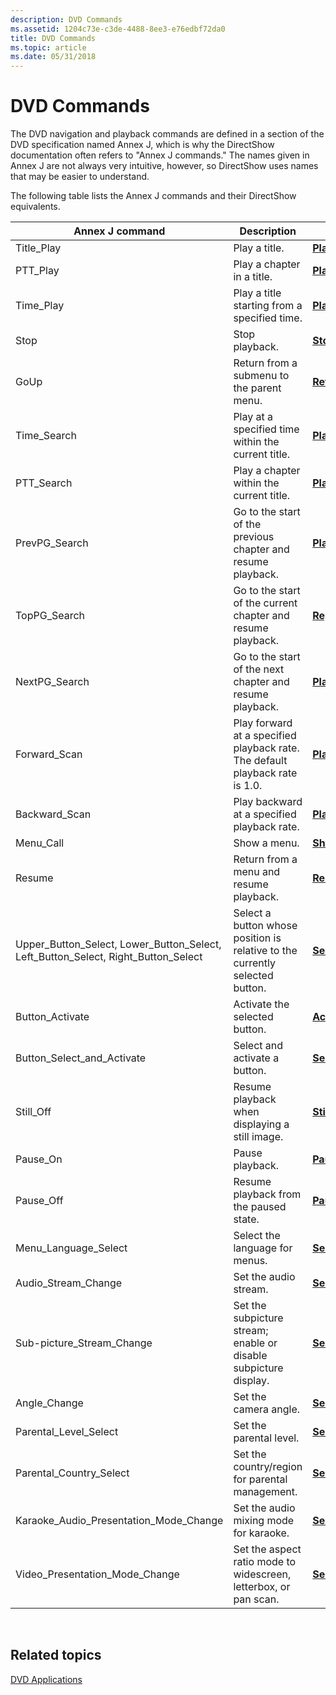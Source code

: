 ```yaml
---
description: DVD Commands
ms.assetid: 1204c73e-c3de-4488-8ee3-e76edbf72da0
title: DVD Commands
ms.topic: article
ms.date: 05/31/2018
---
```


# DVD Commands

The DVD navigation and playback commands are defined in a section of the DVD specification named Annex J, which is why the DirectShow documentation often refers to "Annex J commands." The names given in Annex J are not always very intuitive, however, so DirectShow uses names that may be easier to understand.

The following table lists the Annex J commands and their DirectShow equivalents.



| Annex J command                                                                           | Description                                                                  | IDvdControl2 method                                                                           |
|-------------------------------------------------------------------------------------------|------------------------------------------------------------------------------|-----------------------------------------------------------------------------------------------|
| Title\_Play                                                                               | Play a title.                                                                | [**PlayTitle**](/windows/desktop/api/Strmif/nf-strmif-idvdcontrol2-playtitle)                                                   |
| PTT\_Play                                                                                 | Play a chapter in a title.                                                   | [**PlayChapterInTitle**](/windows/desktop/api/Strmif/nf-strmif-idvdcontrol2-playchapterintitle)                                 |
| Time\_Play                                                                                | Play a title starting from a specified time.                                 | [**PlayAtTimeInTitle**](/windows/desktop/api/Strmif/nf-strmif-idvdcontrol2-playattimeintitle)                                   |
| Stop                                                                                      | Stop playback.                                                               | [**Stop**](/windows/desktop/api/Strmif/nf-strmif-idvdcontrol2-stop)                                                             |
| GoUp                                                                                      | Return from a submenu to the parent menu.                                    | [**ReturnFromSubmenu**](/windows/desktop/api/Strmif/nf-strmif-idvdcontrol2-returnfromsubmenu)                                   |
| Time\_Search                                                                              | Play at a specified time within the current title.                           | [**PlayAtTime**](/windows/desktop/api/Strmif/nf-strmif-idvdcontrol2-playattime)                                                 |
| PTT\_Search                                                                               | Play a chapter within the current title.                                     | [**PlayChapter**](/windows/desktop/api/Strmif/nf-strmif-idvdcontrol2-playchapter)                                               |
| PrevPG\_Search                                                                            | Go to the start of the previous chapter and resume playback.                 | [**PlayPrevChapter**](/windows/desktop/api/Strmif/nf-strmif-idvdcontrol2-playprevchapter)                                       |
| TopPG\_Search                                                                             | Go to the start of the current chapter and resume playback.                  | [**ReplayChapter**](/windows/desktop/api/Strmif/nf-strmif-idvdcontrol2-replaychapter)                                           |
| NextPG\_Search                                                                            | Go to the start of the next chapter and resume playback.                     | [**PlayNextChapter**](/windows/desktop/api/Strmif/nf-strmif-idvdcontrol2-playnextchapter)                                       |
| Forward\_Scan                                                                             | Play forward at a specified playback rate. The default playback rate is 1.0. | [**PlayForwards**](/windows/desktop/api/Strmif/nf-strmif-idvdcontrol2-playforwards)                                             |
| Backward\_Scan                                                                            | Play backward at a specified playback rate.                                  | [**PlayBackwards**](/windows/desktop/api/Strmif/nf-strmif-idvdcontrol2-playbackwards)                                           |
| Menu\_Call                                                                                | Show a menu.                                                                 | [**ShowMenu**](/windows/desktop/api/Strmif/nf-strmif-idvdcontrol2-showmenu)                                                     |
| Resume                                                                                    | Return from a menu and resume playback.                                      | [**Resume**](/windows/desktop/api/Strmif/nf-strmif-idvdcontrol2-resume)                                                         |
| Upper\_Button\_Select, Lower\_Button\_Select, Left\_Button\_Select, Right\_Button\_Select | Select a button whose position is relative to the currently selected button. | [**SelectButton**](/windows/desktop/api/Strmif/nf-strmif-idvdcontrol2-selectbutton)                                             |
| Button\_Activate                                                                          | Activate the selected button.                                                | [**ActivateButton**](/windows/desktop/api/Strmif/nf-strmif-idvdcontrol2-activatebutton)                                         |
| Button\_Select\_and\_Activate                                                             | Select and activate a button.                                                | [**SelectAndActivateButton**](/windows/desktop/api/Strmif/nf-strmif-idvdcontrol2-selectandactivatebutton)                       |
| Still\_Off                                                                                | Resume playback when displaying a still image.                               | [**StillOff**](/windows/desktop/api/Strmif/nf-strmif-idvdcontrol2-stilloff)                                                     |
| Pause\_On                                                                                 | Pause playback.                                                              | [**Pause**](/windows/desktop/api/Strmif/nf-strmif-idvdcontrol2-pause)                                                           |
| Pause\_Off                                                                                | Resume playback from the paused state.                                       | [**Pause**](/windows/desktop/api/Strmif/nf-strmif-idvdcontrol2-pause)                                                           |
| Menu\_Language\_Select                                                                    | Select the language for menus.                                               | [**SelectDefaultMenuLanguage**](/windows/desktop/api/Strmif/nf-strmif-idvdcontrol2-selectdefaultmenulanguage)                   |
| Audio\_Stream\_Change                                                                     | Set the audio stream.                                                        | [**SelectAudioStream**](/windows/desktop/api/Strmif/nf-strmif-idvdcontrol2-selectaudiostream)                                   |
| Sub-picture\_Stream\_Change                                                               | Set the subpicture stream; enable or disable subpicture display.             | [**SelectSubpictureStream**](/windows/desktop/api/Strmif/nf-strmif-idvdcontrol2-selectsubpicturestream)                         |
| Angle\_Change                                                                             | Set the camera angle.                                                        | [**SelectAngle**](/windows/desktop/api/Strmif/nf-strmif-idvdcontrol2-selectangle)                                               |
| Parental\_Level\_Select                                                                   | Set the parental level.                                                      | [**SelectParentalLevel**](/windows/desktop/api/Strmif/nf-strmif-idvdcontrol2-selectparentallevel)                               |
| Parental\_Country\_Select                                                                 | Set the country/region for parental management.                              | [**SelectParentalCountry**](/windows/desktop/api/Strmif/nf-strmif-idvdcontrol2-selectparentalcountry)                           |
| Karaoke\_Audio\_Presentation\_Mode\_Change                                                | Set the audio mixing mode for karaoke.                                       | [**SelectKaraokeAudioPresentationMode**](/windows/desktop/api/Strmif/nf-strmif-idvdcontrol2-selectkaraokeaudiopresentationmode) |
| Video\_Presentation\_Mode\_Change                                                         | Set the aspect ratio mode to widescreen, letterbox, or pan scan.             | [**SelectVideoModePreference**](/windows/desktop/api/Strmif/nf-strmif-idvdcontrol2-selectvideomodepreference)                   |



 

## Related topics

<dl> <dt>

[DVD Applications](dvd-applications.md)
</dt> </dl>

 

 



